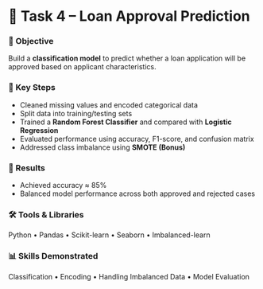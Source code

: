 # 🏦 Task 4 – Loan Approval Prediction

### 🎯 Objective
Build a **classification model** to predict whether a loan application will be approved based on applicant characteristics.

### 🧩 Key Steps
- Cleaned missing values and encoded categorical data  
- Split data into training/testing sets  
- Trained a **Random Forest Classifier** and compared with **Logistic Regression**  
- Evaluated performance using accuracy, F1-score, and confusion matrix  
- Addressed class imbalance using **SMOTE (Bonus)**  

### 🧠 Results
- Achieved accuracy ≈ 85%  
- Balanced model performance across both approved and rejected cases  

### 🛠️ Tools & Libraries
Python • Pandas • Scikit-learn • Seaborn • Imbalanced-learn  

### 📊 Skills Demonstrated
Classification • Encoding • Handling Imbalanced Data • Model Evaluation  
